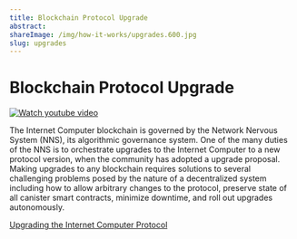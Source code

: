 ```yaml
---
title: Blockchain Protocol Upgrade
abstract: 
shareImage: /img/how-it-works/upgrades.600.jpg
slug: upgrades
---
```


# Blockchain Protocol Upgrade

[![Watch youtube video](https://img.youtube.com/vi/mPjiO2bk2lI/0.jpg)](https://www.youtube.com/watch?v=mPjiO2bk2lI)

The Internet Computer blockchain is governed by the Network Nervous System (NNS), its algorithmic governance system. One of the many duties of the NNS is to orchestrate upgrades to the Internet Computer to a new protocol version, when the community has adopted a upgrade proposal. Making upgrades to any blockchain requires solutions to several challenging problems posed by the nature of a decentralized system including how to allow arbitrary changes to the protocol, preserve state of all canister smart contracts, minimize downtime, and roll out upgrades autonomously.

[Upgrading the Internet Computer Protocol](https://medium.com/dfinity/upgrading-the-internet-computer-protocol-45bf6424b268)
